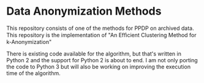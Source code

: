 # Data Anonymization Methods

This repository consists of one of the methods for PPDP on archived data.
This repository is the implementation of "An Efﬁcient Clustering Method for
k-Anonymization"

There is existing code available for the algorithm, but that's written in
Python 2 and the support for Python 2 is about to end. I am not only porting the
code to Python 3 but will also be working on improving the execution time of the
algorithm.
